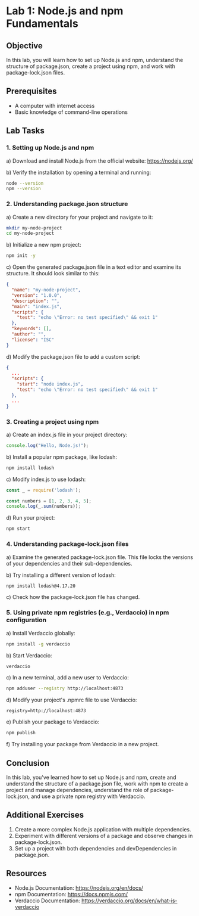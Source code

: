 # Lab 1: Node.js and npm Fundamentals

## Objective
In this lab, you will learn how to set up Node.js and npm, understand the structure of package.json, create a project using npm, and work with package-lock.json files.

## Prerequisites
- A computer with internet access
- Basic knowledge of command-line operations

## Lab Tasks

### 1. Setting up Node.js and npm

a) Download and install Node.js from the official website: https://nodejs.org/

b) Verify the installation by opening a terminal and running:
```bash
node --version
npm --version
```

### 2. Understanding package.json structure

a) Create a new directory for your project and navigate to it:
```bash
mkdir my-node-project
cd my-node-project
```

b) Initialize a new npm project:
```bash
npm init -y
```

c) Open the generated package.json file in a text editor and examine its structure. It should look similar to this:

```json
{
  "name": "my-node-project",
  "version": "1.0.0",
  "description": "",
  "main": "index.js",
  "scripts": {
    "test": "echo \"Error: no test specified\" && exit 1"
  },
  "keywords": [],
  "author": "",
  "license": "ISC"
}
```

d) Modify the package.json file to add a custom script:

```json
{
  ...
  "scripts": {
    "start": "node index.js",
    "test": "echo \"Error: no test specified\" && exit 1"
  },
  ...
}
```

### 3. Creating a project using npm

a) Create an index.js file in your project directory:

```javascript
console.log("Hello, Node.js!");
```

b) Install a popular npm package, like lodash:
```bash
npm install lodash
```

c) Modify index.js to use lodash:

```javascript
const _ = require('lodash');

const numbers = [1, 2, 3, 4, 5];
console.log(_.sum(numbers));
```

d) Run your project:
```bash
npm start
```

### 4. Understanding package-lock.json files

a) Examine the generated package-lock.json file. This file locks the versions of your dependencies and their sub-dependencies.

b) Try installing a different version of lodash:
```bash
npm install lodash@4.17.20
```

c) Check how the package-lock.json file has changed.

### 5. Using private npm registries (e.g., Verdaccio) in npm configuration

a) Install Verdaccio globally:
```bash
npm install -g verdaccio
```

b) Start Verdaccio:
```bash
verdaccio
```

c) In a new terminal, add a new user to Verdaccio:
```bash
npm adduser --registry http://localhost:4873
```

d) Modify your project's .npmrc file to use Verdaccio:
```
registry=http://localhost:4873
```

e) Publish your package to Verdaccio:
```bash
npm publish
```

f) Try installing your package from Verdaccio in a new project.

## Conclusion

In this lab, you've learned how to set up Node.js and npm, create and understand the structure of a package.json file, work with npm to create a project and manage dependencies, understand the role of package-lock.json, and use a private npm registry with Verdaccio.

## Additional Exercises

1. Create a more complex Node.js application with multiple dependencies.
2. Experiment with different versions of a package and observe changes in package-lock.json.
3. Set up a project with both dependencies and devDependencies in package.json.

## Resources

- Node.js Documentation: https://nodejs.org/en/docs/
- npm Documentation: https://docs.npmjs.com/
- Verdaccio Documentation: https://verdaccio.org/docs/en/what-is-verdaccio
